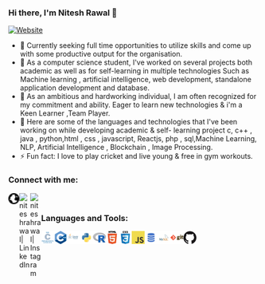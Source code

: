 ### Hi there, I'm Nitesh Rawal  👋

[![Website](https://img.shields.io/website?label=niteshrawal&style=for-the-badge&url=https%3A%2F%2Fniteshrawal)](https://niteshrawal12.github.io/niteshrawal12/)

- 🔭 Currently seeking full time opportunities to utilize skills and come up with some productive output for the organisation.
- 🌱 As a computer science student, I've worked on several projects both academic as well as for self-learning in multiple technologies Such as Machine learning , artificial intelligence, web development, standalone application development and database. 
- 👯 As an ambitious and hardworking individual, I am often recognized for my commitment and ability. Eager to learn new technologies & i'm a Keen Learner ,Team Player.
- 🥅 Here are some of the languages and technologies that I've been working on while developing academic & self- learning project
c, c++ , java , python,html , css , javascript, Reactjs, php , sql,Machine Learning, NLP, Artificial Intelligence , Blockchain , Image Processing.
- ⚡ Fun fact: I love to play cricket and live young & free in gym workouts.


### Connect with me:

[<img align="left" alt="portfolio" width="22px" src="https://raw.githubusercontent.com/iconic/open-iconic/master/svg/globe.svg" />][website]
[<img align="left" alt="niteshrawal| LinkedIn" width="22px" src="https://cdn.jsdelivr.net/npm/simple-icons@v3/icons/linkedin.svg" />][linkedin]
[<img align="left" alt="niteshrawal| Instagram" width="22px" src="https://cdn.jsdelivr.net/npm/simple-icons@v3/icons/instagram.svg" />][instagram]

<br />

### Languages and Tools:

[<img align="left" alt="C" width="26px" src="https://raw.githubusercontent.com/github/explore/80688e429a7d4ef2fca1e82350fe8e3517d3494d/topics/c/c.png" />][website]
[<img align="left" alt="C" width="26px" src="https://raw.githubusercontent.com/github/explore/80688e429a7d4ef2fca1e82350fe8e3517d3494d/topics/cpp/cpp.png" />][website]
[<img align="left" alt="C" width="26px" src="https://raw.githubusercontent.com/github/explore/80688e429a7d4ef2fca1e82350fe8e3517d3494d/topics/java/java.png" />][website]
[<img align="left" alt="C" width="26px" src="https://raw.githubusercontent.com/github/explore/80688e429a7d4ef2fca1e82350fe8e3517d3494d/topics/python/python.png" />][website]
[<img align="left" alt="C" width="26px" src="https://raw.githubusercontent.com/github/explore/80688e429a7d4ef2fca1e82350fe8e3517d3494d/topics/r/r.png" />][website]
[<img align="left" alt="HTML5" width="26px" src="https://raw.githubusercontent.com/github/explore/80688e429a7d4ef2fca1e82350fe8e3517d3494d/topics/html/html.png" />][website]
[<img align="left" alt="CSS3" width="26px" src="https://raw.githubusercontent.com/github/explore/80688e429a7d4ef2fca1e82350fe8e3517d3494d/topics/css/css.png" />][website]
[<img align="left" alt="JavaScript" width="26px" src="https://raw.githubusercontent.com/github/explore/80688e429a7d4ef2fca1e82350fe8e3517d3494d/topics/javascript/javascript.png" />][website]
[<img align="left" alt="SQL" width="26px" src="https://raw.githubusercontent.com/github/explore/80688e429a7d4ef2fca1e82350fe8e3517d3494d/topics/sql/sql.png" />][website]
[<img align="left" alt="MySQL" width="26px" src="https://raw.githubusercontent.com/github/explore/80688e429a7d4ef2fca1e82350fe8e3517d3494d/topics/mysql/mysql.png" />][website]
[<img align="left" alt="Git" width="26px" src="https://raw.githubusercontent.com/github/explore/80688e429a7d4ef2fca1e82350fe8e3517d3494d/topics/git/git.png" />][website]
[<img align="left" alt="GitHub" width="26px" src="https://raw.githubusercontent.com/github/explore/78df643247d429f6cc873026c0622819ad797942/topics/github/github.png" />][website]


<br />
<br />



[website]: https://github.com/niteshrawal12/niteshrawal12
[instagram]: https://www.instagram.com/nitesh.rawal
[linkedin]: https://www.linkedin.com/in/nitesh-rawal-50923b199/

